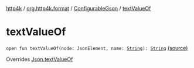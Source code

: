 [http4k](../../index.md) / [org.http4k.format](../index.md) / [ConfigurableGson](index.md) / [textValueOf](./text-value-of.md)

# textValueOf

`open fun textValueOf(node: JsonElement, name: `[`String`](https://kotlinlang.org/api/latest/jvm/stdlib/kotlin/-string/index.html)`): `[`String`](https://kotlinlang.org/api/latest/jvm/stdlib/kotlin/-string/index.html) [(source)](https://github.com/http4k/http4k/blob/master/http4k-format-gson/src/main/kotlin/org/http4k/format/Gson.kt#L108)

Overrides [Json.textValueOf](../-json/text-value-of.md)

